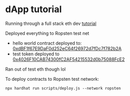 # dApp tutorial

Running through a full stack eth dev [tutorial](https://www.freecodecamp.org/news/full-stack-ethereum-development/)

Deployed everything to Ropsten test net
- hello world contract deployed to: [0xdBF1f67E9DaF0d252eC64f26972d7fDc7f782b2A](https://ropsten.etherscan.io/address/0xdBF1f67E9DaF0d252eC64f26972d7fDc7f782b2A)
- test token deployed to [0x4026F10CAB74300fC2AF54215532d0b75088FcE2](https://ropsten.etherscan.io/token/0x4026F10CAB74300fC2AF54215532d0b75088FcE2)

Ran out of test eth though lol

To deploy contracts to Ropsten test network:

```shell
npx hardhat run scripts/deploy.js --network ropsten
```

